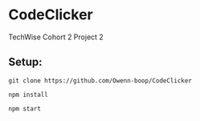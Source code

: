 # CodeClicker

TechWise Cohort 2 Project 2

## Setup:

`git clone https://github.com/Owenn-boop/CodeClicker`

`npm install`

`npm start`
